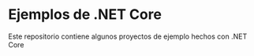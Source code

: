 Ejemplos de .NET Core
=====================

Este repositorio contiene algunos proyectos de ejemplo hechos con .NET Core